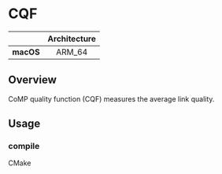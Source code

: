 
# CQF
| | **Architecture** |
|---|:---:|
| **macOS**        | ARM_64 |

## Overview
CoMP quality function (CQF) measures the average link quality.

## Usage
### compile
CMake